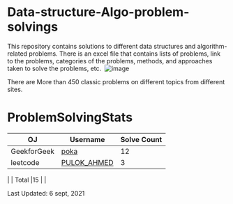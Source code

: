 # Data-structure-Algo-problem-solvings
This repository contains solutions to different data structures and algorithm-related problems. There is an excel file that contains lists of problems, link to the problems, categories of the problems, methods, and approaches taken to solve the problems, etc.  
![image](https://user-images.githubusercontent.com/30721770/132205920-2c8a7da0-c4c4-46c8-b066-5c3c74a18e58.png)

There are More than 450 classic problems on different topics from different sites.  
  
# ProblemSolvingStats


| OJ | Username | Solve Count |
| -- | -------- | ----------- |
| GeekforGeek | [poka](https://auth.geeksforgeeks.org/user/poka/profile) | 12 |
| leetcode | [PULOK_AHMED](https://leetcode.com/PULOK_AHMED/) | 3 |
|
| Total |15 |  |

Last Updated: 6 sept, 2021
